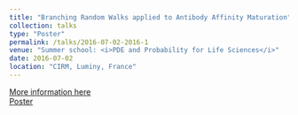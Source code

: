```yaml
---
title: "Branching Random Walks applied to Antibody Affinity Maturation"
collection: talks
type: "Poster"
permalink: /talks/2016-07-02-2016-1
venue: "Summer school: <i>PDE and Probability for Life Sciences</i>"
date: 2016-07-02
location: "CIRM, Luminy, France"
---
```


[More information here](https://conferences.cirm-math.fr/1426.html) <br>
[Poster](http://ibalelli.github.io/files/posters/CIRM_2016.pdf)
